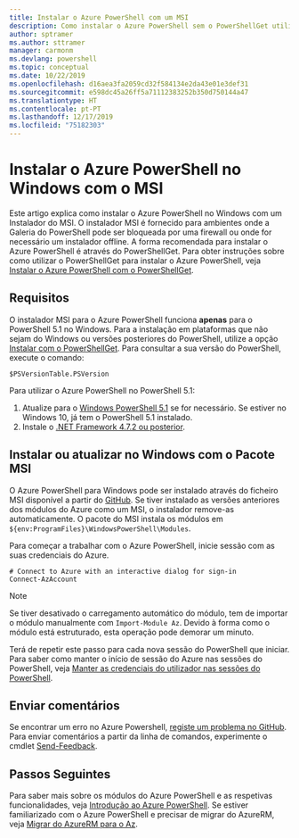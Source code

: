 ```yaml
---
title: Instalar o Azure PowerShell com um MSI
description: Como instalar o Azure PowerShell sem o PowerShellGet utilizar um MSI
author: sptramer
ms.author: sttramer
manager: carmonm
ms.devlang: powershell
ms.topic: conceptual
ms.date: 10/22/2019
ms.openlocfilehash: d16aea3fa2059cd32f584134e2da43e01e3def31
ms.sourcegitcommit: e598dc45a26ff5a71112383252b350d750144a47
ms.translationtype: HT
ms.contentlocale: pt-PT
ms.lasthandoff: 12/17/2019
ms.locfileid: "75182303"
---
```

# <a name="install-azure-powershell-on-windows-with-msi"></a>Instalar o Azure PowerShell no Windows com o MSI

Este artigo explica como instalar o Azure PowerShell no Windows com um Instalador do MSI. O instalador MSI é fornecido para ambientes onde a Galeria do PowerShell pode ser bloqueada por uma firewall ou onde for necessário um instalador offline. A forma recomendada para instalar o Azure PowerShell é através do PowerShellGet. Para obter instruções sobre como utilizar o PowerShellGet para instalar o Azure PowerShell, veja [Instalar o Azure PowerShell com o PowerShellGet](install-az-ps.md).

## <a name="requirements"></a>Requisitos

O instalador MSI para o Azure PowerShell funciona __apenas__ para o PowerShell 5.1 no Windows. Para a instalação em plataformas que não sejam do Windows ou versões posteriores do PowerShell, utilize a opção [Instalar com o PowerShellGet](install-az-ps.md).
Para consultar a sua versão do PowerShell, execute o comando:

```powershell-interactive
$PSVersionTable.PSVersion
```

Para utilizar o Azure PowerShell no PowerShell 5.1:

1. Atualize para o [Windows PowerShell 5.1](/powershell/scripting/install/installing-windows-powershell#upgrading-existing-windows-powershell) se for necessário. Se estiver no Windows 10, já tem o PowerShell 5.1 instalado.
2. Instale o [.NET Framework 4.7.2 ou posterior](/dotnet/framework/install).

## <a name="install-or-update-on-windows-using-the-msi-package"></a>Instalar ou atualizar no Windows com o Pacote MSI

O Azure PowerShell para Windows pode ser instalado através do ficheiro MSI disponível a partir do [GitHub](https://github.com/Azure/azure-powershell/releases/tag/v2.8.0-October2019). Se tiver instalado as versões anteriores dos módulos do Azure como um MSI, o instalador remove-as automaticamente. O pacote do MSI instala os módulos em `${env:ProgramFiles}\WindowsPowerShell\Modules`.

Para começar a trabalhar com o Azure PowerShell, inicie sessão com as suas credenciais do Azure.

```powershell-interactive
# Connect to Azure with an interactive dialog for sign-in
Connect-AzAccount
```

> [!NOTE]
>
> Se tiver desativado o carregamento automático do módulo, tem de importar o módulo manualmente com `Import-Module Az`. Devido à forma como o módulo está estruturado, esta operação pode demorar um minuto.

Terá de repetir este passo para cada nova sessão do PowerShell que iniciar. Para saber como manter o início de sessão do Azure nas sessões do PowerShell, veja [Manter as credenciais do utilizador nas sessões do PowerShell](context-persistence.md).

## <a name="provide-feedback"></a>Enviar comentários

Se encontrar um erro no Azure Powershell, [registe um problema no GitHub](https://github.com/Azure/azure-powershell/issues).
Para enviar comentários a partir da linha de comandos, experimente o cmdlet [Send-Feedback](/powershell/module/az.accounts/send-feedback).

## <a name="next-steps"></a>Passos Seguintes

Para saber mais sobre os módulos do Azure PowerShell e as respetivas funcionalidades, veja [Introdução ao Azure PowerShell](get-started-azureps.md).
Se estiver familiarizado com o Azure PowerShell e precisar de migrar do AzureRM, veja [Migrar do AzureRM para o Az](migrate-from-azurerm-to-az.md).
